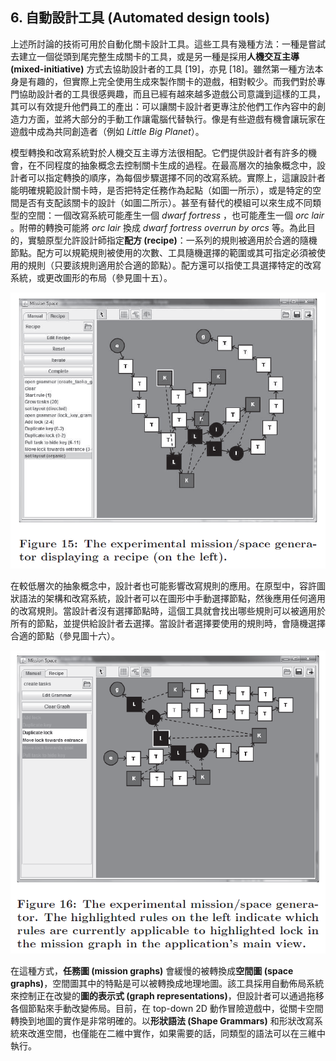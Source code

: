 ## 6. 自動設計工具 (Automated design tools)

上述所討論的技術可用於自動化關卡設計工具。這些工具有幾種方法：一種是嘗試去建立一個從頭到尾完整生成關卡的工具，或是另一種是採用**人機交互主導 (mixed-initiative)** 方式去協助設計者的工具 [19]，亦見 [18]。雖然第一種方法本身是有趣的，但實際上完全使用生成來製作關卡的遊戲，相對較少。而我們對於專門協助設計者的工具很感興趣，而且已經有越來越多遊戲公司意識到這樣的工具，其可以有效提升他們員工的產出：可以讓關卡設計者更專注於他們工作內容中的創造力方面，並將大部分的手動工作讓電腦代替執行。像是有些遊戲有機會讓玩家在遊戲中成為共同創造者（例如 *Little Big Planet*）。

模型轉換和改寫系統對於人機交互主導方法很相配。它們提供設計者有許多的機會，在不同程度的抽象概念去控制關卡生成的過程。在最高層次的抽象概念中，設計者可以指定轉換的順序，為每個步驟選擇不同的改寫系統。實際上，這讓設計者能明確規範設計關卡時，是否把特定任務作為起點（如圖一所示），或是特定的空間是否有支配該關卡的設計（如圖二所示）。甚至有替代的模組可以來生成不同類型的空間：一個改寫系統可能產生一個 *dwarf fortress* ，也可能產生一個 *orc lair* 。附帶的轉換可能將 *orc lair* 換成 *dwarf fortress overrun by orcs* 等。為此目的，實驗原型允許設計師指定**配方 (recipe)**：一系列的規則被適用於合適的隨機節點。配方可以規範規則被使用的次數、工具隨機選擇的範圍或其可指定必須被使用的規則（只要該規則適用於合適的節點）。配方還可以指使工具選擇特定的改寫系統，或更改圖形的布局（參見圖十五）。

![](./img/15.PNG)

在較低層次的抽象概念中，設計者也可能影響改寫規則的應用。在原型中，容許圖狀語法的架構和改寫系統，設計者可以在圖形中手動選擇節點，然後應用任何適用的改寫規則。當設計者沒有選擇節點時，這個工具就會找出哪些規則可以被適用於所有的節點，並提供給設計者去選擇。當設計者選擇要使用的規則時，會隨機選擇合適的節點（參見圖十六）。

![](./img/16.PNG)

在這種方式，**任務圖 (mission graphs)** 會緩慢的被轉換成**空間圖 (space graphs)**，空間圖其中的特點是可以被轉換成地理地圖。該工具採用自動佈局系統來控制正在改變的**圖的表示式 (graph representations)**，但設計者可以通過拖移各個節點來手動改變佈局。目前，在 top-down 2D 動作冒險遊戲中，從關卡空間轉換到地圖的實作是非常明確的。以**形狀語法 (Shape Grammars)** 和形狀改寫系統來改進空間，也僅能在二維中實作，如果需要的話，同類型的語法可以在三維中執行。
